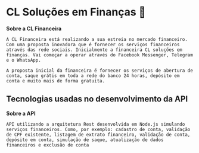 # CL Soluções em Finanças 💸

<b>Sobre a CL Financeira</b>
    
    A CL Financeira está realizando a sua estreia no mercado financeiro. Com uma proposta inovadora que é fornecer os serviços financeiros através das rede sociais. Inicialmente a financeira CL soluções em finanças. Vai começar a operar através do Facebook Messenger, Telegram e o WhatsApp. 

    A proposta inicial da financeira é fornecer os serviços de abertura de conta, saque grátis em toda a rede do banco 24 horas, depósito em conta e muito mais de forma gratuita.

## Tecnologias usadas no desenvolvimento da API

<b>Sobre a API</b>

    API utilizando a arquitetura Rest desenvolvida em Node.js simulando serviços financeiros. Como, por exemplo: cadastro de conta, validação de CPF existente, listagem de extrato financeiro, validação de conta, depósito em conta, simulação de saque, atualização de dados financeiros e exclusão de conta
